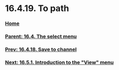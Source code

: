 # 16.4.19. To path

### [Home](./00-home.md)
### [Parent: 16.4. The select menu](./16-04-00-the-select-menu.md)
### [Prev: 16.4.18. Save to channel](./16-04-18-save-to-channel.md)
### [Next: 16.5.1. Introduction to the "View" menu](./16-05-01-introduction-to-the-view-menu.md)
